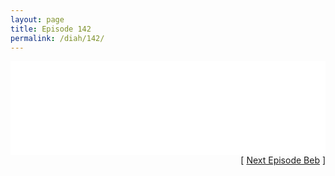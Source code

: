 ```yaml
---
layout: page
title: Episode 142
permalink: /diah/142/
---
```


<iframe allowfullscreen="true" frameborder="0" style="width:100%;" marginheight="0" marginwidth="0" mozallowfullscreen="true" scrolling="NO" src="//gdriveplayer.us/embed2.php?link=EOHt80uWnSG5AC7duhrXcgtPRaA0404ZkPgDEFI3z7vPyu9l3D5rRJdu5uK2FHRMz%252BJQTbH5s3kUbCQ%252Bfk2FEWaWsr8p3aunqPPEgO4aEUGogm8JajVgXx4ptXFk0apIKucXAFUUWkAhlKM%252BCHsSdOVPH0SrtNpyMlXZxkvMKDX%252FjQ5R6SXuI7sEM2tdgWxPV1AK37IIcuzyp9BhZrXG1O&amp;no_adult=yes" webkitallowfullscreen="true"></iframe>

<div align="right">[ <a href="/diah/143/">Next Episode Beb</a> ]</div>

